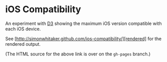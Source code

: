 # iOS Compatibility

An experiment with [D3][d3] showing the maximum iOS version compatible with
each iOS device. 

See [http://simonwhitaker.github.com/ios-compatibility/][rendered]
for the rendered output.

(The HTML source for the above link is over on the `gh-pages` branch.)

[d3]: http://d3js.org
[rendered]: http://simonwhitaker.github.com/ios-compatibility/
